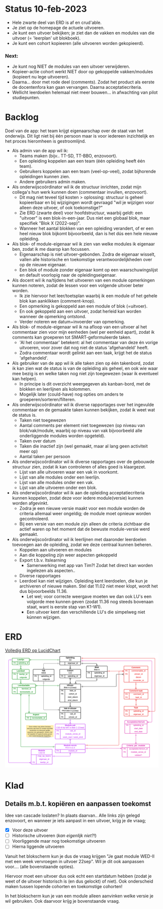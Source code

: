 
# Status 10-feb-2023
* Hele zwarte deel van ERD is af en crud'able.
* Je ziet op de homepage de actuele uitvoeren.
* Je kunt een uitvoer bekijken; je ziet dan de vakken en modules van die uitvoer (= 'leerplan' uit blokboek).
* Je kunt een cohort kopieeren (alle uitvoeren worden gekopieerd).

### Next:
* Je kunt nog NIET de modules van een uitvoer verwijderen.
* Kopieer-actie cohort werkt NIET door op gekoppelde vakken/modules (kopieert nu lege uitvoeren).
* Daarna... door met rode deel (comments). Zodat het product als eerste de docentenfora kan gaan vervangen. Daarna acceptatiecriteria.
* Wellicht leerdoelen helemaal niet meer bouwen... in afwachting van pilot studiepunten.

# Backlog

Doel van de app: het team krijgt eigenaarschap over de staat van het onderwijs. Dit ligt niet bij één persoon maar is voor iedereen inzichtelijk en het proces hieromheen is gestroomlijnd.

* Als admin van de app wil ik:
  * Teams maken (bijv.. TT-SD, TT-BBO, enzovoort).
  * Een opleiding koppelen aan een team (één opleiding heeft één team).
  * Gebruikers koppelen aan een team (veel-op-veel), zodat bijhorende opleidingen kunnen zien.
  * Andere gebruikers admin maken.
* Als onderwijscoördinator wil ik de structuur inrichten, zodat mijn collega's hun werk kunnen doen (commentaar invullen, enzovoort).
  * Dit mag niet teveel tijd kosten > oplossing: structuur is geheel kopieerbaar en bij wijzigingen wordt gevraagd "wil je wijzigen voor alleen deze uitvoer, of ook toekomstige?"
  * Zie ERD (zwarte deel) voor hoofdstructuur, waarbij geldt: een "uitvoer" is een blok-in-een-jaar. Dus niet een globaal blok, maar specifiek "Blok X (2022-sep)".
  * Wanneer het aantal blokken van een opleiding verandert, of er een heel nieuw blok bijkomt bijvoorbeeld, dan is het dús een hele nieuwe opleiding.
* Als blok- of module-eigenaar wil ik zien van welke modules ik eigenaar ben, zodat ik me daarop kan focussen.
  * Eigenaarschap is niet uitvoer-gebonden. Zodra de eigenaar wisselt, vallen alle historische en toekomstige verantwoordelijkheden over op de nieuwe eigenaar.
  * Een blok of module zonder eigenaar komt op een waarschuwingslijst en default voorlopig naar de opleidingseigenaar.
* Als docent wil ik na/tijdens het uitvoeren van een module opmerkingen kunnen noteren, zodat de lessen voor een volgende uitvoer beter worden.
  * Ik zie hiervoor het leer/toetsplan waarbij ik een module of het gehele blok kan aanklikken (comment-knop).
  * Een opmerking is gekoppeld aan een module of blok (=uitvoer).
  * En ook gekoppeld aan een uitvoer, zodat herleid kan worden wanneer de opmerking ontstond.
  * Verder noteren we datum+invoerder van opmerking.
* Als blok- of module-eigenaar wil ik na afloop van een uitvoer al het commentaar zien voor mijn eenheden (wel per eenheid apart), zodat ik comments kan groeperen tot SMART-geformuleerde taken.
  * 'Al het commentaar' betekent: al het commentaar van deze én vorige uitvoeren, voor zover dat nog niet de status 'afgehandeld' heeft.
  * Zodra commentaar wordt gelinkt aan een taak, krijgt het de status 'afgehandeld'.
* Als gebruiker van de app wil ik alle taken zien op één takenbord, zodat ik kan zien wat de status is van de opleiding als geheel, en ook wie waar mee bezig is en welke taken nog niet zijn toegewezen (waar ik eventueel kan helpen).
  * In principe is dit overzicht weergegeven als kanban-bord, met de blokken en leerlijnen als kolommen.
  * Mogelijk later (could-have) nog opties om anders te groeperen/sorteren/filteren.
* Als onderwijscoördinator wil ik diverse rapportages over het ingevulde commentaar en de gemaakte taken kunnen bekijken, zodat ik weet wat de status is.
  * Taken niet toegewezen
  * Aantal comments per element niet toegewezen (op niveau van blok/vak/module, waarbij op niveau van vak bijvoorbeeld alle onderliggende modules worden opgeteld).
  * Taken over datum
  * Taken die inactief zijn (wel gemaakt, maar al lang geen activiteit meer op)
  * Aantal taken per persoon
* Als onderwijscoördinator wil ik diverse rapportages over de gebouwde structuur zien, zodat ik kan controleren of alles goed is klaargezet.
  * Lijst van alle uitvoeren waar een vak in voorkomt.
  * Lijst van alle modules onder een leerlijn.
  * Lijst van alle modules onder een vak.
  * Lijst van alle uitvoeren onder een blok.
* Als onderwijscoördinator wil ik aan de opleiding acceptatiecriteria kunnen koppelen, zodat deze voor iedere module(versie) kunnen worden afgevinkt.
  * Zodra je een nieuwe versie maakt voor een module worden de criteria allemaal weer ongeldig; de module moet opnieuw worden gecontroleerd.
  * Bij een versie van een module zijn alleen de criteria zichtbaar die actief waren op het moment dat de bewuste module-versie werd gemaakt.
* Als onderwijscoördinator wil ik leerlijnen met daaronder leerdoelen toevoegen aan de opleiding, zodat we deze centraal kunnen beheren.
  * Koppelen aan uitvoeren en modules
  * Aan die koppeling zijn weer aspecten gekoppeld
  * Export t.b.v. Itslearning
    * Samenwerking met app van Tim?! Zodat het direct kan worden ingelezen als aspecten..
  * Diverse rapportages
  * Leerdoel kan niet wijzigen. Opleiding kent leerdoelen, die kun je archiveren of nieuwe maken. Stel dat 11.02 niet meer klopt, wordt het dus bijvoorbeelds 11.36.
    * Let wel; voor correcte weergave moeten we dan ook LU's een volgorde mee kunnen geven (zodat 11.36 nog steeds bovenaan staat, want is eerste stap van K1-W1).
    * Een uitvoer kent dan verschillende LU's die simpelweg niet kúnnen wijzigen.

# ERD

[Volledig ERD op LucidChart](https://lucid.app/lucidchart/b64482a9-95fb-46fe-bef5-d679b203f222/edit?invitationId=inv_ab7f8d7b-f481-4027-b2ac-2af9fdbedf12)
![erd](erd.png)

# Klad

## Details m.b.t. kopiëren en aanpassen toekomst

Idee van cascade loslaten? In plaats daarvan.. Alle links zijn gelegd enzovoort, en wanneer je iets aanpast in een uitvoer, krijg je de vraag;

- [X] Voor deze uitvoer
- [ ] Historische uitvoeren (_kan eigenlijk niet?!_)
- [ ] Voorliggende maar nog toekomstige uitvoeren
- [ ] Hierna liggende uitvoeren

Vanuit het blokscherm kun je dus de vraag krijgen "Je gaat module WED-II met een week vervroegen in uitvoer 22sep". Wil je dit ook aanpassen voor.... (alle bovenstaande opties).

Hiervoor moet een uitvoer dus ook echt een startdatum hebben (zodat je weet of de uitvoer historisch is (en dus gelockt) of niet). Ook onderscheid maken tussen lopende cohorten en toekomstige cohorten!

In het blokscherm kun je van een module alleen aanvinken welke versie je wil gebruiken. Ook daarvoor krijg je bovenstaande vraag.
